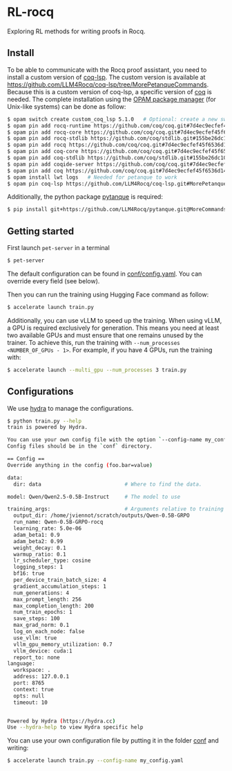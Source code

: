 # RL-rocq

Exploring RL methods for writing proofs in Rocq.

## Install

To be able to communicate with the Rocq proof assistant, you need to install a custom version of [coq-lsp](https://github.com/ejgallego/coq-lsp). The custom version is available at https://github.com/LLM4Rocq/coq-lsp/tree/MorePetanqueCommands. Because this is a custom version of coq-lsp, a specific version of [coq](https://github.com/coq/coq) is needed. The complete installation using the [OPAM package manager](https://opam.ocaml.org/) (for Unix-like systems) can be done as follow:

```bash
$ opam switch create custom_coq_lsp 5.1.0   # Optional: create a new switch
$ opam pin add rocq-runtime https://github.com/coq/coq.git#7d4ec9ecfef45f6536d144b3d7919e4129d73274
$ opam pin add rocq-core https://github.com/coq/coq.git#7d4ec9ecfef45f6536d144b3d7919e4129d73274
$ opam pin add rocq-stdlib https://github.com/coq/stdlib.git#155be26dc10a8b6ddb3cfbdd4c144c077c583b5f
$ opam pin add rocq https://github.com/coq/coq.git#7d4ec9ecfef45f6536d144b3d7919e4129d73274
$ opam pin add coq-core https://github.com/coq/coq.git#7d4ec9ecfef45f6536d144b3d7919e4129d73274
$ opam pin add coq-stdlib https://github.com/coq/stdlib.git#155be26dc10a8b6ddb3cfbdd4c144c077c583b5f
$ opam pin add coqide-server https://github.com/coq/coq.git#7d4ec9ecfef45f6536d144b3d7919e4129d73274
$ opam pin add coq https://github.com/coq/coq.git#7d4ec9ecfef45f6536d144b3d7919e4129d73274
$ opam install lwt logs   # Needed for petanque to work
$ opam pin coq-lsp https://github.com/LLM4Rocq/coq-lsp.git#MorePetanqueCommands
```

Additionally, the python package [pytanque](https://github.com/LLM4Rocq/pytanque) is required:

```bash
$ pip install git+https://github.com/LLM4Rocq/pytanque.git@MoreCommands
```

## Getting started

First launch `pet-server` in a terminal

```bash
$ pet-server
```

The default configuration can be found in [conf/config.yaml](conf/config.yaml).
You can override every field (see below).

Then you can run the training using Hugging Face command as follow:

```bash
$ accelerate launch train.py
```

Additionally, you can use vLLM to speed up the training.
When using vLLM, a GPU is required exclusively for generation.
This means you need at least two available GPUs and must ensure that one remains unused by the trainer.
To achieve this, run the training with `--num_processes <NUMBER_OF_GPUs - 1>`.
For example, if you have 4 GPUs, run the training with:

```bash
$ accelerate launch --multi_gpu --num_processes 3 train.py
```

## Configurations

We use [hydra](https://hydra.cc/docs/intro/) to manage the configurations.

```bash
$ python train.py --help
train is powered by Hydra.

You can use your own config file with the option `--config-name my_config.yaml`.
Config files should be in the `conf` directory.

== Config ==
Override anything in the config (foo.bar=value)

data:
  dir: data                           # Where to find the data.

model: Qwen/Qwen2.5-0.5B-Instruct     # The model to use

training_args:                        # Arguments relative to training
  output_dir: /home/jviennot/scratch/outputs/Qwen-0.5B-GRPO
  run_name: Qwen-0.5B-GRPO-rocq
  learning_rate: 5.0e-06
  adam_beta1: 0.9
  adam_beta2: 0.99
  weight_decay: 0.1
  warmup_ratio: 0.1
  lr_scheduler_type: cosine
  logging_steps: 1
  bf16: true
  per_device_train_batch_size: 4
  gradient_accumulation_steps: 1
  num_generations: 4
  max_prompt_length: 256
  max_completion_length: 200
  num_train_epochs: 1
  save_steps: 100
  max_grad_norm: 0.1
  log_on_each_node: false
  use_vllm: true
  vllm_gpu_memory_utilization: 0.7
  vllm_device: cuda:1
  report_to: none
language:
  workspace: .
  address: 127.0.0.1
  port: 8765
  context: true
  opts: null
  timeout: 10


Powered by Hydra (https://hydra.cc)
Use --hydra-help to view Hydra specific help
```

You can use your own configuration file by putting it in the folder [conf](./conf) and writing:

```bash
$ accelerate launch train.py --config-name my_config.yaml
```
